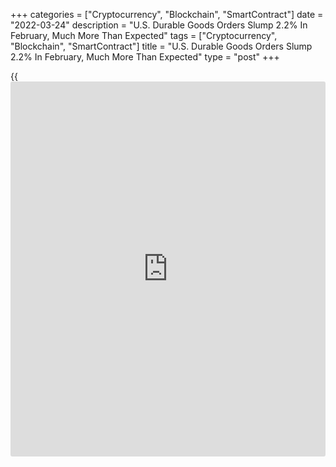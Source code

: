 +++
categories = ["Cryptocurrency", "Blockchain", "SmartContract"]
date = "2022-03-24"
description = "U.S. Durable Goods Orders Slump 2.2% In February, Much More Than Expected"
tags = ["Cryptocurrency", "Blockchain", "SmartContract"]
title = "U.S. Durable Goods Orders Slump 2.2% In February, Much More Than Expected"
type = "post"
+++

{{<iframe id="large-banner" src="https://www.bounty.group/#slide=8.0" width="100%" height="600" scrolling="no" style="border: 0px solid rgb(216, 221, 230); border-radius: 3px;">}}

With orders for transportation equipment pulling back sharply, the
Commerce Department released a report on Thursday showing new orders for
U.S. manufactured durable goods tumbled by much more than expected in
the month of February.

The Commerce Department said durable goods orders slumped by 2.2 percent
in February after jumping by 1.6 percent in January. Economists had
expected durable goods orders to dip by 0.5 percent.

The much bigger than expected decrease in durable goods orders came as
orders for transportation equipment plunged by 5.6 percent in February
after surging by 3.2 percent in January.

Orders for non-defense aircraft and parts led the way lower, plummeting
by 30.4 percent in February after soaring by 10.9 percent in January.

Excluding the steep drop in orders for transportation equipment, durable
goods orders fell by 0.6 percent in February after climbing by 0.8
percent in January. The decrease surprised economists, who had expected
ex-transportation orders to rise by 0.6 percent.

The unexpected drop in ex-transportation orders reflected notable
declines in orders for machinery, computer and electronic products and
primary metals.

The report also showed orders for non-defense capital goods excluding
aircraft, a key indicator of [business][1] spending, dipped by 0.3
percent in February after jumping by 1.3 percent in January.

Meanwhile, shipments in the same category, which is the source data for
equipment investment in GDP, rose by 0.5 percent in February after
spiking by 2.1 percent in the previous month.

"We expect durable goods activity to regain their footing in the months
ahead, owing to a still-solid domestic backdrop," said Oren Klachkin,
Lead U.S. Economist at Oxford Economics. "Businesses may be more
vigilant as recent events exacerbate logistics constraints and add
upward pressure to prices, but they're unlikely to pull back
significantly on investment.

"The overarching backdrop of healthy domestic demand backdrop will keep
U.S. businesses spending," he added. "In fact, greater supply chain
strains will force U.S. businesses to operate more adeptly and may
encourage more investment."

For comments and feedback [contact](https://www.playgroundfx.com/contact/): editorial@rtt[news](https://www.letsplayfx.com/blog/forex-news-website/).com

[Economic News][2]

 **What parts of the world are seeing the best (and worst) economic
performances lately? Click[here][3] to check out our [Econ Scorecard][3]
and find out! See up-to-the-moment [ranking](https://www.playgroundfx.com/blog/crypto-exchange-ranking/)s for the best and worst
performers in [GDP][4], [unemployment rate][5], [inflation][6] and much
more.**

   1. www.rtt[news](https://www.letsplayfx.com/blog/forex-news-website/).com/Content/Business.aspx
   2. www.rtt[news](https://www.letsplayfx.com/blog/forex-news-website/).com/Content/EconomicNews.aspx
   3. www.rtt[news](https://www.letsplayfx.com/blog/forex-news-website/).com/economic-scorecard/world-rank/industrial-production/highest-performance.aspx
   4. www.rtt[news](https://www.letsplayfx.com/blog/forex-news-website/).com/economic-scorecard/world-rank/GDP/highest-performance.aspx
   5. www.rtt[news](https://www.letsplayfx.com/blog/forex-news-website/).com/economic-scorecard/world-rank/unemployment-rate/lowest-performance.aspx
   6. www.rtt[news](https://www.letsplayfx.com/blog/forex-news-website/).com/economic-scorecard/world-rank/CPI/highest-performance.aspx
